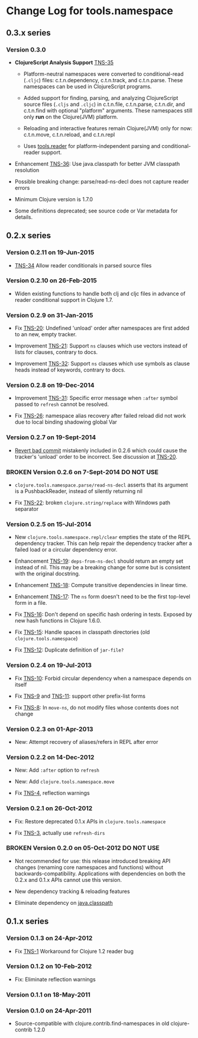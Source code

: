 # Change Log for tools.namespace


## 0.3.x series

### Version 0.3.0

  * **ClojureScript Analysis Support** [TNS-35]

      * Platform-neutral namespaces were converted to conditional-read
        (`.cljc`) files: c.t.n.dependency, c.t.n.track, and
        c.t.n.parse. These namespaces can be used in ClojureScript
        programs.

      * Added support for finding, parsing, and analyzing
        ClojureScript source files (`.cljs` and `.cljc`) in
        c.t.n.file, c.t.n.parse, c.t.n.dir, and c.t.n.find with
        optional "platform" arguments. These namespaces still only
        **run** on the Clojure(JVM) platform.

      * Reloading and interactive features remain Clojure(JVM) only
        for now: c.t.n.move, c.t.n.reload, and c.t.n.repl

      * Uses [tools.reader] for platform-independent parsing and
        conditional-reader support.

  * Enhancement [TNS-36]: Use java.classpath for better JVM classpath
    resolution

  * Possible breaking change: parse/read-ns-decl does not capture
    reader errors

  * Minimum Clojure version is 1.7.0

  * Some definitions deprecated; see source code or Var metadata for
    details.



## 0.2.x series

### Version 0.2.11 on 19-Jun-2015

  * [TNS-34] Allow reader conditionals in parsed source files

### Version 0.2.10 on 26-Feb-2015

  * Widen existing functions to handle both clj and cljc files in
    advance of reader conditional support in Clojure 1.7.

### Version 0.2.9 on 31-Jan-2015

  * Fix [TNS-20]: Undefined 'unload' order after namespaces are first
    added to an new, empty tracker.

  * Improvement [TNS-21]: Support `ns` clauses which use vectors
    instead of lists for clauses, contrary to docs.

  * Improvement [TNS-32]: Support `ns` clauses which use symbols as
    clause heads instead of keywords, contrary to docs.

### Version 0.2.8 on 19-Dec-2014

  * Improvement [TNS-31]: Specific error message when `:after` symbol
    passed to `refresh` cannot be resolved.

  * Fix [TNS-26]: namespace alias recovery after failed reload did not
    work due to local binding shadowing global Var

### Version 0.2.7 on 19-Sept-2014

  * [Revert bad commit](https://github.com/clojure/tools.namespace/commit/27194f2edfe3f5f9e1343f993beca4b43f0bafe8)
    mistakenly included in 0.2.6 which could cause the tracker's
    'unload' order to be incorrect. See discussion at [TNS-20].

### **BROKEN** Version 0.2.6 on 7-Sept-2014 **DO NOT USE**

  * `clojure.tools.namespace.parse/read-ns-decl` asserts that its
    argument is a PushbackReader, instead of silently returning nil

  * Fix [TNS-22]: broken `clojure.string/replace` with Windows path
    separator

### Version 0.2.5 on 15-Jul-2014

  * New `clojure.tools.namespace.repl/clear` empties the state of the
    REPL dependency tracker. This can help repair the dependency
    tracker after a failed load or a circular dependency error.

  * Enhancement [TNS-19]: `deps-from-ns-decl` should return an empty
    set instead of nil. This may be a breaking change for some but
    is consistent with the original docstring.

  * Enhancement [TNS-18]: Compute transitive dependencies in linear time.

  * Enhancement [TNS-17]: The `ns` form doesn't need to be the first
    top-level form in a file.

  * Fix [TNS-16]: Don't depend on specific hash ordering in tests.
    Exposed by new hash functions in Clojure 1.6.0.

  * Fix [TNS-15]: Handle spaces in classpath directories (old
    `clojure.tools.namespace`)

  * Fix [TNS-12]: Duplicate definition of `jar-file?`

### Version 0.2.4 on 19-Jul-2013

  * Fix [TNS-10]: Forbid circular dependency when a namespace depends
    on itself

  * Fix [TNS-9] and [TNS-11]: support other prefix-list forms

  * Fix [TNS-8]: In `move-ns`, do not modify files whose contents does
    not change

### Version 0.2.3 on 01-Apr-2013

  * New: Attempt recovery of aliases/refers in REPL after error

### Version 0.2.2 on 14-Dec-2012

  * New: Add `:after` option to `refresh`

  * New: Add `clojure.tools.namespace.move`

  * Fix [TNS-4], reflection warnings

### Version 0.2.1 on 26-Oct-2012

  * Fix: Restore deprecated 0.1.x APIs in `clojure.tools.namespace`

  * Fix [TNS-3], actually use `refresh-dirs`

### **BROKEN** Version 0.2.0 on 05-Oct-2012 **DO NOT USE**

  * Not recommended for use: this release introduced breaking API
    changes (renaming core namespaces and functions) without
    backwards-compatibility. Applications with dependencies on both
    the 0.2.x and 0.1.x APIs cannot use this version.

  * New dependency tracking & reloading features

  * Eliminate dependency on [java.classpath]



## 0.1.x series

### Version 0.1.3 on 24-Apr-2012

  * Fix [TNS-1] Workaround for Clojure 1.2 reader bug

### Version 0.1.2 on 10-Feb-2012

  * Fix: Eliminate reflection warnings

### Version 0.1.1 on 18-May-2011

### Version 0.1.0 on 24-Apr-2011

  * Source-compatible with clojure.contrib.find-namespaces in old
    clojure-contrib 1.2.0

[TNS-1]: http://dev.clojure.org/jira/browse/TNS-1
[TNS-3]: http://dev.clojure.org/jira/browse/TNS-3
[TNS-4]: http://dev.clojure.org/jira/browse/TNS-4
[TNS-8]: http://dev.clojure.org/jira/browse/TNS-8
[TNS-9]: http://dev.clojure.org/jira/browse/TNS-9
[TNS-10]: http://dev.clojure.org/jira/browse/TNS-10
[TNS-11]: http://dev.clojure.org/jira/browse/TNS-11
[TNS-12]: http://dev.clojure.org/jira/browse/TNS-12
[TNS-15]: http://dev.clojure.org/jira/browse/TNS-15
[TNS-16]: http://dev.clojure.org/jira/browse/TNS-16
[TNS-17]: http://dev.clojure.org/jira/browse/TNS-17
[TNS-18]: http://dev.clojure.org/jira/browse/TNS-18
[TNS-19]: http://dev.clojure.org/jira/browse/TNS-19
[TNS-20]: http://dev.clojure.org/jira/browse/TNS-20
[TNS-21]: http://dev.clojure.org/jira/browse/TNS-21
[TNS-22]: http://dev.clojure.org/jira/browse/TNS-22
[TNS-23]: http://dev.clojure.org/jira/browse/TNS-23
[TNS-24]: http://dev.clojure.org/jira/browse/TNS-24
[TNS-25]: http://dev.clojure.org/jira/browse/TNS-25
[TNS-26]: http://dev.clojure.org/jira/browse/TNS-26
[TNS-27]: http://dev.clojure.org/jira/browse/TNS-27
[TNS-28]: http://dev.clojure.org/jira/browse/TNS-28
[TNS-29]: http://dev.clojure.org/jira/browse/TNS-29
[TNS-30]: http://dev.clojure.org/jira/browse/TNS-30
[TNS-31]: http://dev.clojure.org/jira/browse/TNS-31
[TNS-32]: http://dev.clojure.org/jira/browse/TNS-32
[TNS-33]: http://dev.clojure.org/jira/browse/TNS-33
[TNS-34]: http://dev.clojure.org/jira/browse/TNS-34
[TNS-35]: http://dev.clojure.org/jira/browse/TNS-35
[TNS-36]: http://dev.clojure.org/jira/browse/TNS-36
[java.classpath]: https://github.com/clojure/java.classpath
[tools.reader]: https://github.com/clojure/tools.reader
[JEP 122]: http://openjdk.java.net/jeps/122
